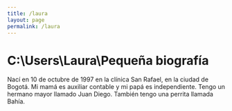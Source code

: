 ```yaml
---
title: /laura
layout: page
permalink: /laura
---
```


# C:\Users\Laura\Pequeña biografía

Nací en 10 de octubre de 1997 en la clínica San Rafael, en la ciudad de Bogotá. Mi mamá es auxiliar contable y mi papá es independiente. Tengo un hermano mayor llamado Juan Diego. También tengo una perrita llamada Bahía.